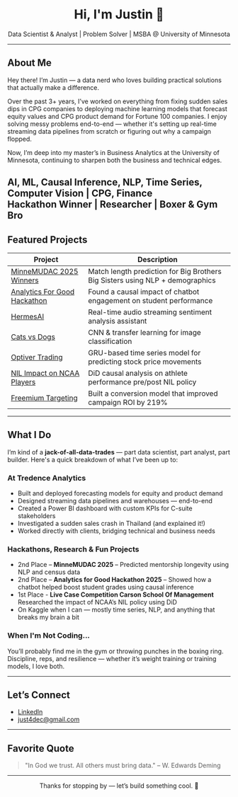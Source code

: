 <h1 align="center">Hi, I'm Justin 👋</h1>

<p align="center">
   Data Scientist & Analyst |  Problem Solver |  MSBA @ University of Minnesota  
</p>

---

##  About Me

Hey there! I’m Justin — a data nerd who loves building practical solutions that actually make a difference.

Over the past 3+ years, I’ve worked on everything from fixing sudden sales dips in CPG companies to deploying machine learning models that forecast equity values and CPG product demand for Fortune 100 companies. I enjoy solving messy problems end-to-end — whether it's setting up real-time streaming data pipelines from scratch or figuring out why a campaign flopped.

Now, I’m deep into my master’s in Business Analytics at the University of Minnesota, continuing to sharpen both the business and technical edges.

 AI, ML, Causal Inference, NLP, Time Series, Computer Vision |  CPG, Finance  
 Hackathon Winner |  Researcher |  Boxer & Gym Bro
---

##  Featured Projects

| Project | Description |
|--------|-------------|
|  [MinneMUDAC 2025 Winners](https://github.com/blacckbeard4/minnemudac) | Match length prediction for Big Brothers Big Sisters using NLP + demographics |
|  [Analytics For Good Hackathon](https://github.com/blacckbeard4/tabot_studentgradesanalysis) | Found a causal impact of chatbot engagement on student performance |
|  [HermesAI](https://github.com/blacckbeard4/Hermes.ai/tree/main) | Real-time audio streaming sentiment analysis assistant |
|  [Cats vs Dogs](https://github.com/blacckbeard4/CatsnDogs) | CNN & transfer learning for image classification |
|  [Optiver Trading](https://github.com/blacckbeard4/Optiver_Trading-/tree/main) | GRU-based time series model for predicting stock price movements |
|  [NIL Impact on NCAA Players](https://github.com/blacckbeard4/NcaaDid) | DiD causal analysis on athlete performance pre/post NIL policy |
|  [Freemium Targeting](https://github.com/blacckbeard4/fremiumcompany) | Built a conversion model that improved campaign ROI by 219% |

---

##  What I Do

I’m kind of a **jack-of-all-data-trades** — part data scientist, part analyst, part builder. Here's a quick breakdown of what I’ve been up to:

###  At Tredence Analytics
-  Built and deployed forecasting models for equity and product demand
-  Designed streaming data pipelines and warehouses — end-to-end
-  Created a Power BI dashboard with custom KPIs for C-suite stakeholders
-  Investigated a sudden sales crash in Thailand (and explained it!)
-  Worked directly with clients, bridging technical and business needs

###  Hackathons, Research & Fun Projects
-  2nd Place – **MinneMUDAC 2025** – Predicted mentorship longevity using NLP and census data  
-  2nd Place – **Analytics for Good Hackathon 2025** – Showed how a chatbot helped boost student grades using causal inference  
-  1st Place - **Live Case Competition Carson School Of Management** Researched the impact of NCAA’s NIL policy using DiD  
-  On Kaggle when I can — mostly time series, NLP, and anything that breaks my brain a bit

###  When I'm Not Coding...
You’ll probably find me in the gym or throwing punches in the boxing ring. Discipline, reps, and resilience — whether it’s weight training or training models, I love both.

---

##  Let’s Connect

- [LinkedIn](https://www.linkedin.com/in/justin4)  
-  just4dec@gmail.com

---

##  Favorite Quote

> "In God we trust. All others must bring data." – W. Edwards Deming

---

<p align="center">Thanks for stopping by — let’s build something cool. 🚀</p>
